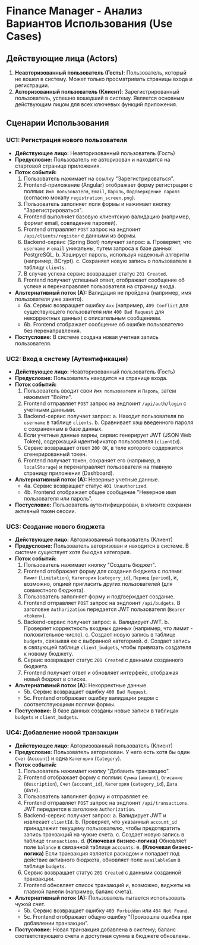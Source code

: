 # Finance Manager - Анализ Вариантов Использования (Use Cases)

## Действующие лица (Actors)
1.  **Неавторизованный пользователь (Гость)**: Пользователь, который не вошел в систему. Может только просматривать страницы входа и регистрации.
2.  **Авторизованный пользователь (Клиент)**: Зарегистрированный пользователь, успешно вошедший в систему. Является основным действующим лицом для всех ключевых функций приложения.

## Сценарии Использования

### UC1: Регистрация нового пользователя

*   **Действующее лицо:** Неавторизованный пользователь (Гость)
*   **Предусловие:** Пользователь не авторизован и находится на стартовой странице приложения.
*   **Поток событий:**
    1.  Пользователь нажимает на ссылку "Зарегистрироваться".
    2.  Frontend-приложение (Angular) отображает форму регистрации с полями: `Имя пользователя`, `Email`, `Пароль`, `Подтверждение пароля` (согласно мокапу `registration_screen.png`).
    3.  Пользователь заполняет поля формы и нажимает кнопку "Зарегистрироваться".
    4.  Frontend выполняет базовую клиентскую валидацию (например, формат email, совпадение паролей).
    5.  Frontend отправляет `POST` запрос на эндпоинт `/api/clients/register` с данными из формы.
    6.  Backend-сервис (Spring Boot) получает запрос:
        a. Проверяет, что `username` и `email` уникальны, путем запроса к базе данных PostgreSQL.
        b. Хэширует пароль, используя надежный алгоритм (например, BCrypt).
        c. Сохраняет новую запись о пользователе в таблицу `clients`.
    7.  В случае успеха сервис возвращает статус `201 Created`.
    8.  Frontend получает успешный ответ, отображает сообщение об успехе и перенаправляет пользователя на страницу входа.
*   **Альтернативный поток (А):** Валидация не пройдена (например, имя пользователя уже занято).
    *   6a. Сервис возвращает ошибку `4xx` (например, `409 Conflict` для существующего пользователя или `400 Bad Request` для некорректных данных) с описательным сообщением.
    *   6b. Frontend отображает сообщение об ошибке пользователю без перенаправления.
*   **Постусловие:** В системе создана новая учетная запись пользователя.

### UC2: Вход в систему (Аутентификация)

*   **Действующее лицо:** Неавторизованный пользователь (Гость)
*   **Предусловие:** Пользователь находится на странице входа.
*   **Поток событий:**
    1.  Пользователь вводит свои `Имя пользователя` и `Пароль`, затем нажимает "Войти".
    2.  Frontend отправляет `POST` запрос на эндпоинт `/api/auth/login` с учетными данными.
    3.  Backend-сервис получает запрос:
        a. Находит пользователя по `username` в таблице `clients`.
        b. Сравнивает хэш введенного пароля с сохраненным в базе данных.
    4.  Если учетные данные верны, сервис генерирует JWT (JSON Web Token), содержащий идентификатор пользователя (`clientId`).
    5.  Сервис возвращает ответ `200 OK`, в теле которого содержится сгенерированный токен.
    6.  Frontend получает токен, сохраняет его (например, в `localStorage`) и перенаправляет пользователя на главную страницу приложения (Dashboard).
*   **Альтернативный поток (А):** Неверные учетные данные.
    *   4a. Сервис возвращает статус `401 Unauthorized`.
    *   4b. Frontend отображает общее сообщение "Неверное имя пользователя или пароль".
*   **Постусловие:** Пользователь аутентифицирован, в клиенте сохранен активный токен сессии.

### UC3: Создание нового бюджета

*   **Действующее лицо:** Авторизованный пользователь (Клиент)
*   **Предусловие:** Пользователь авторизован и находится в системе. В системе существует хотя бы одна категория.
*   **Поток событий:**
    1.  Пользователь нажимает кнопку "Создать бюджет".
    2.  Frontend отображает форму для создания бюджета с полями: `Лимит` (`limitation`), `Категория` (`category_id`), `Период` (`period`), и, возможно, опцией пригласить других пользователей (для совместного бюджета).
    3.  Пользователь заполняет форму и подтверждает создание.
    4.  Frontend отправляет `POST` запрос на эндпоинт `/api/budgets`. В заголовке `Authorization` передается JWT пользователя (`Bearer <token>`).
    5.  Backend-сервис получает запрос:
        a. Валидирует JWT.
        b. Проверяет корректность входных данных (например, что лимит - положительное число).
        c. Создает новую запись в таблице `budgets`, связывая ее с выбранной категорией.
        d. Создает запись в связующей таблице `client_budgets`, чтобы привязать создателя к новому бюджету.
    6.  Сервис возвращает статус `201 Created` с данными созданного бюджета.
    7.  Frontend получает ответ и обновляет интерфейс, отображая новый бюджет в списке.
*   **Альтернативный поток (А):** Некорректные данные.
    *   5b. Сервис возвращает ошибку `400 Bad Request`.
    *   5c. Frontend отображает ошибку валидации рядом с соответствующими полями формы.
*   **Постусловие:** В базе данных созданы новые записи в таблицах `budgets` и `client_budgets`.

### UC4: Добавление новой транзакции

*   **Действующее лицо:** Авторизованный пользователь (Клиент)
*   **Предусловие:** Пользователь авторизован. У него есть хотя бы один `Счет` (`Account`) и одна `Категория` (`Category`).
*   **Поток событий:**
    1.  Пользователь нажимает кнопку "Добавить транзакцию".
    2.  Frontend отображает форму с полями: `Сумма` (`amount`), `Описание` (`description`), `Счет` (`account_id`), `Категория` (`category_id`), `Дата` (`date`).
    3.  Пользователь заполняет форму и отправляет ее.
    4.  Frontend отправляет `POST` запрос на эндпоинт `/api/transactions`. JWT передается в заголовке `Authorization`.
    5.  Backend-сервис получает запрос:
        a. Валидирует JWT и извлекает `clientId`.
        b. Проверяет, что указанный `account_id` принадлежит текущему пользователю, чтобы предотвратить запись транзакций на чужие счета.
        c. Создает новую запись в таблице `transactions`.
        d. **(Ключевая бизнес-логика)** Обновляет поле `balance` в связанной таблице `accounts`.
        e. **(Ключевая бизнес-логика)** Если транзакция является расходом и попадает под действие активного бюджета, обновляет поле `availableSum` в таблице `budgets`.
    6.  Сервис возвращает статус `201 Created` с данными созданной транзакции.
    7.  Frontend обновляет список транзакций и, возможно, виджеты на главной панели (например, баланс счета).
*   **Альтернативный поток (А):** Пользователь пытается использовать чужой счет.
    *   5b. Сервис возвращает ошибку `403 Forbidden` или `404 Not Found`.
    *   5c. Frontend отображает общую ошибку "Произошла ошибка при добавлении транзакции".
*   **Постусловие:** Новая транзакция добавлена в систему; баланс соответствующего счета и доступная сумма в бюджете обновлены.